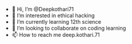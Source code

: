 - 👋 Hi, I’m @Deepkothari71
- 👀 I’m interested in ethical hacking 
- 🌱 I’m currently learning 12th science
- 💞️ I’m looking to collaborate on coding learning
- 📫 How to reach me deep.kothari.71

<!---
Deepkothari71/Deepkothari71 is a ✨ special ✨ repository because its `README.md` (this file) appears on your GitHub profile.
You can click the Preview link to take a look at your changes.
--->
